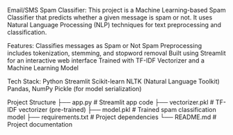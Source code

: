 Email/SMS Spam Classifier:
This project is a Machine Learning-based Spam Classifier that predicts whether a given message is spam or not. It uses Natural Language Processing (NLP) techniques for text preprocessing and classification.

 Features:
 Classifies messages as Spam or Not Spam
 Preprocessing includes tokenization, stemming, and stopword removal
 Built using Streamlit for an interactive web interface
 Trained with TF-IDF Vectorizer and a Machine Learning Model

Tech Stack:
Python
Streamlit
Scikit-learn
NLTK (Natural Language Toolkit)
Pandas, NumPy
Pickle (for model serialization)

Project Structure
├── app.py                 # Streamlit app code
├── vectorizer.pkl         # TF-IDF vectorizer (pre-trained)
├── model.pkl              # Trained spam classification model
├── requirements.txt       # Project dependencies
└── README.md              # Project documentation

